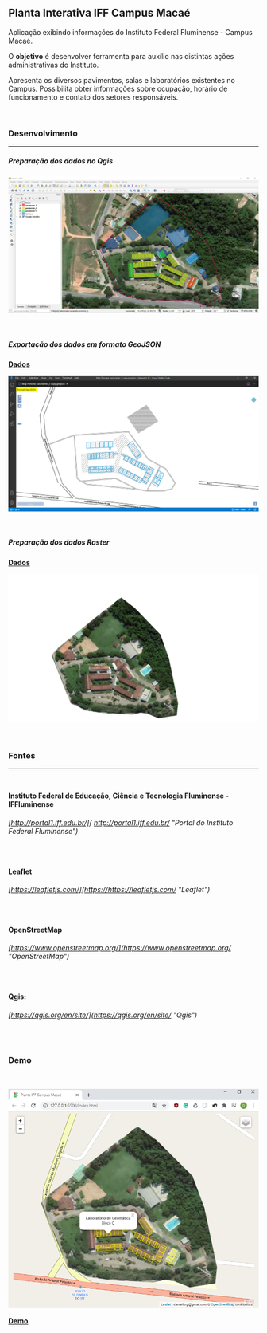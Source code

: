 ## Planta Interativa IFF Campus Macaé

Aplicação exibindo informações do Instituto Federal Fluminense - Campus Macaé.

O **objetivo** é desenvolver ferramenta para auxílio nas distintas ações administrativas do Instituto.

Apresenta os diversos pavimentos, salas e laboratórios  existentes no Campus. Possibilita obter informações sobre ocupação, horário de funcionamento e contato dos setores responsáveis.

<br>

### Desenvolvimento
_________________

##### Preparação dos dados no Qgis

![](https://raw.githubusercontent.com/danielfbrg/Planta_Iff_Leaflet/master/data/img/qgis.png)

<br>


##### Exportação dos dados em formato GeoJSON

[**Dados**](https://github.com/danielfbrg/Planta_Iff_Leaflet/tree/master/data/geojson "Dados GeoJSON")

![](https://raw.githubusercontent.com/danielfbrg/Planta_Iff_Leaflet/master/data/img/geojson.png)

<br>


##### Preparação dos dados Raster
[**Dados**](https://github.com/danielfbrg/Planta_Iff_Leaflet/blob/master/data/img/image.png "Dados Raster")

![](https://raw.githubusercontent.com/danielfbrg/Planta_Iff_Leaflet/master/data/img/image.png)

<br>

### Fontes
_________________

<br>

**Instituto Federal de Educação, Ciência e Tecnologia Fluminense - IFFluminense**
###### [http://portal1.iff.edu.br/]( http://portal1.iff.edu.br/ "Portal do Instituto Federal Fluminense")

<br>

**Leaflet**
###### [https://leafletjs.com/](https://https://leafletjs.com/ "Leaflet")

<br>

**OpenStreetMap**
###### [https://www.openstreetmap.org/](https://www.openstreetmap.org/ "OpenStreetMap")

<br>

**Qgis:**
###### [https://qgis.org/en/site/](https://qgis.org/en/site/ "Qgis")

<br>

### Demo
<br>

![](https://raw.githubusercontent.com/danielfbrg/Planta_Iff_Leaflet/master/data/img/Screenshot.png)

[**Demo**](https://danielfbrg.github.io/blueprintiff/ "Demo")


